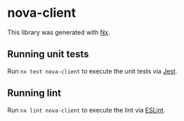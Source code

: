 # nova-client

This library was generated with [Nx](https://nx.dev).

## Running unit tests

Run `nx test nova-client` to execute the unit tests via [Jest](https://jestjs.io).

## Running lint

Run `nx lint nova-client` to execute the lint via [ESLint](https://eslint.org/).
